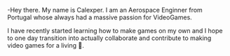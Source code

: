 -Hey there. My name is Calexper. I am an Aerospace Enginner from Portugal whose always had a massive passion for VideoGames. 

I have recently started learning how to make games on my own and I hope to one day transition into actually collaborate and contribute to making video games for a living :slightly_smiling_face:.	

<!---
Calexper/Calexper is a ✨ special ✨ repository because its `README.md` (this file) appears on your GitHub profile.
You can click the Preview link to take a look at your changes.
--->
